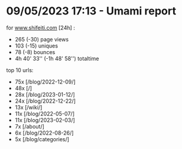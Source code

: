 # 09/05/2023 17:13 - Umami report
for www.shifeiti.com [24h] :

 - 265 (-30) page views
 - 103 (-15) uniques
 - 78 (-8) bounces
 - 4h 40' 33'' (-1h 48' 58'') totaltime


top 10 urls:
 - 75x [/blog/2022-12-09/]
 - 48x [/]
 - 28x [/blog/2023-01-12/]
 - 24x [/blog/2022-12-22/]
 - 13x [/wiki/]
 - 11x [/blog/2022-05-07/]
 - 11x [/blog/2023-02-03/]
 - 7x [/about/]
 - 6x [/blog/2022-08-26/]
 - 5x [/blog/categories/]


